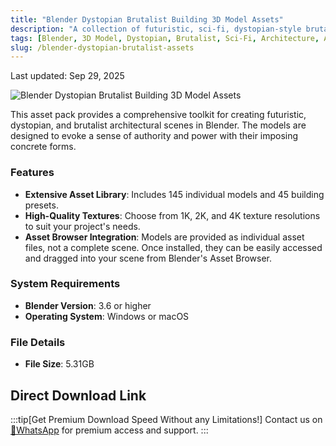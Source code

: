 ```yaml
---
title: "Blender Dystopian Brutalist Building 3D Model Assets"
description: "A collection of futuristic, sci-fi, dystopian-style brutalist building 3D model assets for Blender, featuring awe-inspiring concrete structures that convey authority and power."
tags: [Blender, 3D Model, Dystopian, Brutalist, Sci-Fi, Architecture, Asset Pack]
slug: /blender-dystopian-brutalist-assets
---
```


Last updated: Sep 29, 2025

![Blender Dystopian Brutalist Building 3D Model Assets](https://www.gfxcamp.com/wp-content/uploads/2025/09/Dystopian-Blocks-Brutalist-Structures-Kitbash-Buildings.jpg)

This asset pack provides a comprehensive toolkit for creating futuristic, dystopian, and brutalist architectural scenes in Blender. The models are designed to evoke a sense of authority and power with their imposing concrete forms.

### Features

- **Extensive Asset Library**: Includes 145 individual models and 45 building presets.
- **High-Quality Textures**: Choose from 1K, 2K, and 4K texture resolutions to suit your project's needs.
- **Asset Browser Integration**: Models are provided as individual asset files, not a complete scene. Once installed, they can be easily accessed and dragged into your scene from Blender's Asset Browser.

### System Requirements

- **Blender Version**: 3.6 or higher
- **Operating System**: Windows or macOS

### File Details

- **File Size**: 5.31GB

## Direct Download Link
:::tip[Get Premium Download Speed Without any Limitations!]
Contact us on [💬WhatsApp](https://wa.me/+8613237610083) for premium  access and support.
:::